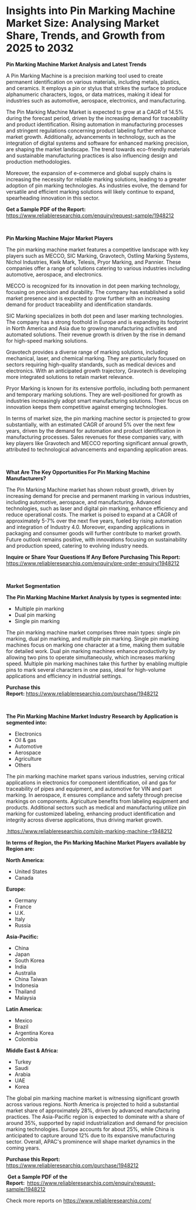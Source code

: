 <p><h1>Insights into Pin Marking Machine Market Size: Analysing Market Share, Trends, and Growth from 2025 to 2032</h1></p><p><strong>Pin Marking Machine Market Analysis and Latest Trends</strong></p>
<p><p>A Pin Marking Machine is a precision marking tool used to create permanent identification on various materials, including metals, plastics, and ceramics. It employs a pin or stylus that strikes the surface to produce alphanumeric characters, logos, or data matrices, making it ideal for industries such as automotive, aerospace, electronics, and manufacturing. </p><p>The Pin Marking Machine Market is expected to grow at a CAGR of 14.5% during the forecast period, driven by the increasing demand for traceability and product identification. Rising automation in manufacturing processes and stringent regulations concerning product labeling further enhance market growth. Additionally, advancements in technology, such as the integration of digital systems and software for enhanced marking precision, are shaping the market landscape. The trend towards eco-friendly materials and sustainable manufacturing practices is also influencing design and production methodologies. </p><p>Moreover, the expansion of e-commerce and global supply chains is increasing the necessity for reliable marking solutions, leading to a greater adoption of pin marking technologies. As industries evolve, the demand for versatile and efficient marking solutions will likely continue to expand, spearheading innovation in this sector.</p></p>
<p><strong>Get a Sample PDF of the Report:&nbsp;</strong> <a href="https://www.reliableresearchiq.com/enquiry/request-sample/1948212?utm_campaign=99&utm_medium=2&utm_source=Github&utm_content=ia&utm_term=17022025&utm_id=pin-marking-machine">https://www.reliableresearchiq.com/enquiry/request-sample/1948212</a></p>
<p>&nbsp;</p>
<p><strong>Pin Marking Machine Major Market Players</strong></p>
<p><p>The pin marking machine market features a competitive landscape with key players such as MECCO, SIC Marking, Gravotech, Ostling Marking Systems, Nichol Industries, Kwik Mark, Telesis, Pryor Marking, and Pannier. These companies offer a range of solutions catering to various industries including automotive, aerospace, and electronics.</p><p>MECCO is recognized for its innovation in dot peen marking technology, focusing on precision and durability. The company has established a solid market presence and is expected to grow further with an increasing demand for product traceability and identification standards.</p><p>SIC Marking specializes in both dot peen and laser marking technologies. The company has a strong foothold in Europe and is expanding its footprint in North America and Asia due to growing manufacturing activities and automated solutions. Their revenue growth is driven by the rise in demand for high-speed marking solutions.</p><p>Gravotech provides a diverse range of marking solutions, including mechanical, laser, and chemical marking. They are particularly focused on sectors requiring high-quality standards, such as medical devices and electronics. With an anticipated growth trajectory, Gravotech is developing more integrated solutions to retain market relevance.</p><p>Pryor Marking is known for its extensive portfolio, including both permanent and temporary marking solutions. They are well-positioned for growth as industries increasingly adopt smart manufacturing solutions. Their focus on innovation keeps them competitive against emerging technologies.</p><p>In terms of market size, the pin marking machine sector is projected to grow substantially, with an estimated CAGR of around 5% over the next few years, driven by the demand for automation and product identification in manufacturing processes. Sales revenues for these companies vary, with key players like Gravotech and MECCO reporting significant annual growth, attributed to technological advancements and expanding application areas.</p></p>
<p>&nbsp;</p>
<p><strong>What Are The Key Opportunities For Pin Marking Machine Manufacturers?</strong></p>
<p><p>The Pin Marking Machine market has shown robust growth, driven by increasing demand for precise and permanent marking in various industries, including automotive, aerospace, and manufacturing. Advanced technologies, such as laser and digital pin marking, enhance efficiency and reduce operational costs. The market is poised to expand at a CAGR of approximately 5-7% over the next five years, fueled by rising automation and integration of Industry 4.0. Moreover, expanding applications in packaging and consumer goods will further contribute to market growth. Future outlook remains positive, with innovations focusing on sustainability and production speed, catering to evolving industry needs.</p></p>
<p><strong>Inquire or Share Your Questions If Any Before Purchasing This Report:</strong> <a href="https://www.reliableresearchiq.com/enquiry/pre-order-enquiry/1948212?utm_campaign=99&utm_medium=2&utm_source=Github&utm_content=ia&utm_term=17022025&utm_id=pin-marking-machine">https://www.reliableresearchiq.com/enquiry/pre-order-enquiry/1948212</a></p>
<p>&nbsp;</p>
<p><strong>Market Segmentation</strong></p>
<p><strong>The Pin Marking Machine Market Analysis by types is segmented into:</strong></p>
<p><ul><li>Multiple pin marking</li><li>Dual pin marking</li><li>Single pin marking</li></ul></p>
<p><p>The pin marking machine market comprises three main types: single pin marking, dual pin marking, and multiple pin marking. Single pin marking machines focus on marking one character at a time, making them suitable for detailed work. Dual pin marking machines enhance productivity by allowing two pins to operate simultaneously, which increases marking speed. Multiple pin marking machines take this further by enabling multiple pins to mark several characters in one pass, ideal for high-volume applications and efficiency in industrial settings.</p></p>
<p><strong>Purchase this Report:&nbsp;</strong><a href="https://www.reliableresearchiq.com/purchase/1948212?utm_campaign=99&utm_medium=2&utm_source=Github&utm_content=ia&utm_term=17022025&utm_id=pin-marking-machine">https://www.reliableresearchiq.com/purchase/1948212</a></p>
<p>&nbsp;</p>
<p><strong>The Pin Marking Machine Market Industry Research by Application is segmented into:</strong></p>
<p><ul><li>Electronics</li><li>Oil & gas</li><li>Automotive</li><li>Aerospace</li><li>Agriculture</li><li>Others</li></ul></p>
<p><p>The pin marking machine market spans various industries, serving critical applications in electronics for component identification, oil and gas for traceability of pipes and equipment, and automotive for VIN and part marking. In aerospace, it ensures compliance and safety through precise markings on components. Agriculture benefits from labeling equipment and products. Additional sectors such as medical and manufacturing utilize pin marking for customized labeling, enhancing product identification and integrity across diverse applications, thus driving market growth.</p></p>
<p><a href="https://www.reliableresearchiq.com/pin-marking-machine-r1948212?utm_campaign=99&utm_medium=2&utm_source=Github&utm_content=ia&utm_term=17022025&utm_id=pin-marking-machine">&nbsp;https://www.reliableresearchiq.com/pin-marking-machine-r1948212</a></p>
<p><strong>In terms of Region, the Pin Marking Machine Market Players available by Region are:</strong></p>
<p>
    <p> <strong> North America: </strong>
        <ul>
            <li>United States</li>
            <li>Canada</li>
        </ul>
        </p> 
    <p> <strong> Europe: </strong>
        <ul>
            <li>Germany</li>
            <li>France</li>
            <li>U.K.</li>
            <li>Italy</li>
            <li>Russia</li>
        </ul>
        </p> 
    <p> <strong> Asia-Pacific: </strong>
        <ul>
            <li>China</li>
            <li>Japan</li>
            <li>South Korea</li>
            <li>India</li>
            <li>Australia</li>
            <li>China Taiwan</li>
            <li>Indonesia</li>
            <li>Thailand</li>
            <li>Malaysia</li>
        </ul>
        </p> 
    <p> <strong> Latin America: </strong>
        <ul>
            <li>Mexico</li>
            <li>Brazil</li>
            <li>Argentina Korea</li>
            <li>Colombia</li>
        </ul>
        </p> 
    <p> <strong> Middle East & Africa: </strong>
        <ul>
            <li>Turkey</li>
            <li>Saudi</li>
            <li>Arabia</li>
            <li>UAE</li>
            <li>Korea</li>
        </ul>
    </p>
    </p>
<p><p>The global pin marking machine market is witnessing significant growth across various regions. North America is projected to hold a substantial market share of approximately 28%, driven by advanced manufacturing practices. The Asia-Pacific region is expected to dominate with a share of around 35%, supported by rapid industrialization and demand for precision marking technologies. Europe accounts for about 25%, while China is anticipated to capture around 12% due to its expansive manufacturing sector. Overall, APAC's prominence will shape market dynamics in the coming years.</p></p>
<p><strong>Purchase this Report: </strong><a href="https://www.reliableresearchiq.com/purchase/1948212?utm_campaign=99&utm_medium=2&utm_source=Github&utm_content=ia&utm_term=17022025&utm_id=pin-marking-machine">https://www.reliableresearchiq.com/purchase/1948212</a></p>
<p>&nbsp;<strong>Get a Sample PDF of the Report:&nbsp;&nbsp;</strong><a href="https://www.reliableresearchiq.com/enquiry/request-sample/1948212?utm_campaign=99&utm_medium=2&utm_source=Github&utm_content=ia&utm_term=17022025&utm_id=pin-marking-machine">https://www.reliableresearchiq.com/enquiry/request-sample/1948212</a></p>
<p><strong></strong></p>
<p>Check more reports on <a href="https://www.reliableresearchiq.com/?utm_campaign=99&utm_medium=2&utm_source=Github&utm_content=ia&utm_term=17022025&utm_id=pin-marking-machine">https://www.reliableresearchiq.com/</a></p>